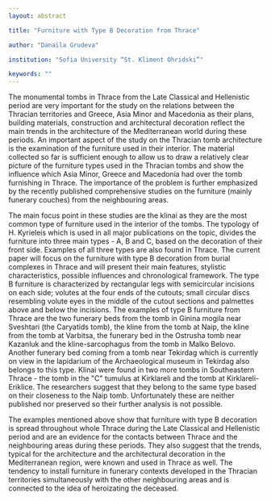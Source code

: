 ```yaml
---
layout: abstract

title: "Furniture with Type B Decoration from Thrace"

author: "Danaila Grudeva"

institution: "Sofia University “St. Kliment Ohridski”"

keywords: ""
---
```


The monumental tombs in Thrace from the Late Classical and Hellenistic
period are very important for the study on the relations between the
Thracian territories and Greece, Asia Minor and Macedonia as their
plans, building materials, construction and architectural decoration
reflect the main trends in the architecture of the Mediterranean world
during these periods. An important aspect of the study on the Thracian
tomb architecture is the examination of the furniture used in their
interior. The material collected so far is sufficient enough to allow
us to draw a relatively clear picture of the furniture types used in
the Thracian tombs and show the influence which Asia Minor, Greece and
Macedonia had over the tomb furnishing in Thrace. The importance of
the problem is further emphasized by the recently published
comprehensive studies on the furniture (mainly funerary couches) from
the neighbouring areas.

The main focus point in these studies are the klinai as they are the
most common type of furniture used in the interior of the tombs. The
typology of H. Kyrieleis which is used in all major publications on
the topic, divides the furniture into three main types - A, B and C,
based on the decoration of their front side. Examples of all three
types are also found in Thrace. The current paper will focus on the
furniture with type B decoration from burial complexes in Thrace and
will present their main features, stylistic characteristics, possible
influences and chronological framework. The type B furniture is
characterized by rectangular legs with semicircular incisions on each
side; volutes at the four ends of the cutouts; small circular discs
resembling volute eyes in the middle of the cutout sections and
palmettes above and below the incisions. The examples of type B
furniture from Thrace are the two funerary beds from the tomb in
Ginina mogila near Sveshtari (the Caryatids tomb), the kline from the
tomb at Naip, the kline from the tomb at Varbitsa, the funerary bed in
the Ostrusha tomb near Kazanluk and the kline-sarcophagus from the
tomb in Malko Belovo. Another funerary bed coming from a tomb near
Tekirdag which is currently on view in the lapidarium of the
Archaeological museum in Tekirdag also belongs to this type. Klinai
were found in two more tombs in Southeastern Thrace - the tomb in the
"C" tumulus at Kirklareli and the tomb at Kirklareli-Eriklice. The
researchers suggest that they belong to the same type based on their
closeness to the Naip tomb. Unfortunately these are neither published
nor preserved so their further analysis is not possible.

The examples mentioned above show that furniture with type B
decoration is spread throughout whole Thrace during the Late Classical
and Hellenistic period and are an evidence for the contacts between
Thrace and the neighbouring areas during these periods. They also
suggest that the trends, typical for the architecture and the
architectural decoration in the Mediterranean region, were known and
used in Thrace as well. The tendency to install furniture in funerary
contexts developed in the Thracian territories simultaneously with the
other neighbouring areas and is connected to the idea of heroizating
the deceased.
